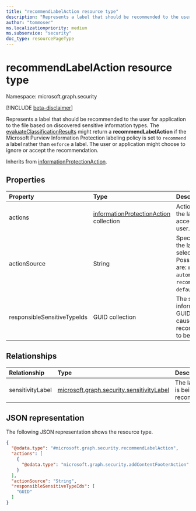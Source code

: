 ```yaml
---
title: "recommendLabelAction resource type"
description: "Represents a label that should be recommended to the user for application to the file based on discovered sensitive information types."
author: "tommoser"
ms.localizationpriority: medium
ms.subservice: "security"
doc_type: resourcePageType
---
```


# recommendLabelAction resource type

Namespace: microsoft.graph.security

[!INCLUDE [beta-disclaimer](../../includes/beta-disclaimer.md)]

Represents a label that should be recommended to the user for application to the file based on discovered sensitive information types. The [evaluateClassificationResults](../api/security-sensitivitylabel-evaluateclassificationresults.md) might return a **recommendLabelAction** if the Microsoft Purview Information Protection labeling policy is set to `recommend` a label rather than `enforce` a label. The user or application might choose to ignore or accept the recommendation. 

Inherits from [informationProtectionAction](../resources/security-informationprotectionaction.md).

## Properties

| Property                    | Type                                                                                           | Description                                                                                                 |
| :-------------------------- | :--------------------------------------------------------------------------------------------- | :---------------------------------------------------------------------------------------------------------- |
| actions                     | [informationProtectionAction](../resources/security-informationprotectionaction.md) collection | Actions to take if the label is accepted by the user.                                                       |
| actionSource                | String                                                                                         | Specifies why the label was selected. Possible values are: `manual`, `automatic`, `recommended`, `default`. |
| responsibleSensitiveTypeIds | GUID collection                                                                                | The sensitive information type GUIDs that caused the recommendation to be given.                            |

## Relationships

| Relationship     | Type                                                          | Description                          |
| :--------------- | :------------------------------------------------------------ | :----------------------------------- |
| sensitivityLabel | [microsoft.graph.security.sensitivityLabel](../resources/security-sensitivitylabel.md) | The label that is being recommended. |

## JSON representation
The following JSON representation shows the resource type.
<!-- {
  "blockType": "resource",
  "@odata.type": "microsoft.graph.security.recommendLabelAction"
}
-->
``` json
{
  "@odata.type": "#microsoft.graph.security.recommendLabelAction",
  "actions": [
    {
      "@odata.type": "microsoft.graph.security.addContentFooterAction"
    }
  ],
  "actionSource": "String",
  "responsibleSensitiveTypeIds": [
    "GUID"
  ]
}
```

